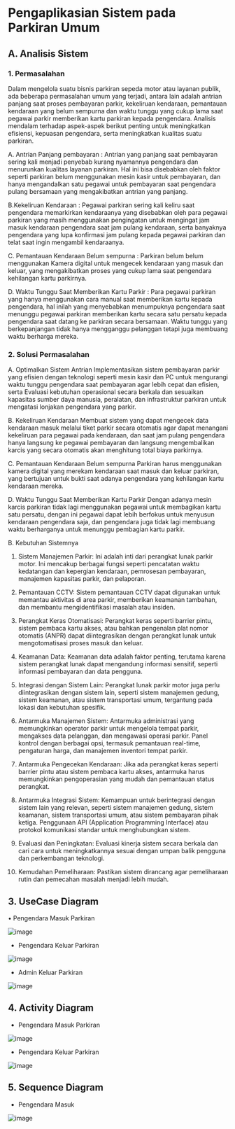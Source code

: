# Pengaplikasian Sistem pada Parkiran Umum

## A.	Analisis Sistem

### 1. Permasalahan
 Dalam mengelola suatu bisnis parkiran sepeda motor atau layanan publik, ada beberapa permasalahan umum yang terjadi, antara lain adalah antrian panjang saat proses pembayaran parkir, kekeliruan kendaraan, pemantauan kendaraan yang belum sempurna dan waktu tunggu yang cukup lama saat pegawai parkir memberikan kartu parkiran kepada pengendara. Analisis mendalam terhadap aspek-aspek berikut penting untuk meningkatkan efisiensi, kepuasan pengendara, serta meningkatkan kualitas suatu parkiran.

A. Antrian Panjang pembayaran : Antrian yang panjang saat pembayaran sering kali menjadi penyebab kurang nyamannya  pengendara dan menurunkan kualitas layanan parkiran. Hal ini bisa disebabkan oleh faktor seperti parkiran belum menggunakan mesin kasir untuk pembayaran, dan hanya mengandalkan satu pegawai untuk pembayaran saat pengendara pulang bersamaan yang mengakibatkan antrian yang panjang.

B.Kekeliruan Kendaraan : Pegawai parkiran sering kali keliru saat pengendara memarkirkan kendaraanya yang disebabkan oleh para pegawai parkiran yang masih menggunakan pengingatan untuk mengingat jam masuk kendaraan pengendara saat jam pulang kendaraan, serta banyaknya pengendara yang lupa konfirmasi jam pulang kepada pegawai parkiran dan telat saat ingin mengambil kendaraanya.

C. Pemantauan Kendaraan Belum sempurna : Parkiran belum belum menggunakan Kamera digital untuk mengecek kendaraan yang masuk dan keluar, yang mengakibatkan proses yang cukup lama saat pengendara kehilangan kartu parkirnya.

D. Waktu Tunggu Saat Memberikan Kartu Parkir : Para pegawai parkiran yang hanya menggunakan cara manual saat memberikan kartu kepada pengendara, hal inilah yang menyebabkan menumpuknya pengendara saat menunggu pegawai parkiran memberikan kartu secara satu persatu kepada pengendara saat datang ke parkiran secara bersamaan. Waktu tunggu yang berkepanjangan tidak hanya mengganggu pelanggan tetapi juga membuang waktu berharga mereka.

### 2.	Solusi Permasalahan
A.	Optimalkan Sistem Antrian
      Implementasikan sistem pembayaran parkir yang efisien dengan teknologi seperti mesin kasir dan PC untuk mengurangi waktu tunggu pengendara saat pembayaran agar lebih cepat dan efisien, serta Evaluasi kebutuhan operasional secara berkala dan sesuaikan kapasitas sumber daya manusia, peralatan, dan infrastruktur parkiran untuk mengatasi lonjakan pengendara yang parkir.

B.	Kekeliruan Kendaraan 
Membuat sistem yang dapat mengecek data kendaraan masuk melalui tiket parkir secara otomatis agar dapat menangani kekeliruan para pegawai pada kendaraan, dan saat jam pulang pengendara hanya langsung ke pegawai pembayaran dan langsung mengembalikan karcis yang secara otomatis akan menghitung total biaya parkirnya.

C.	Pemantauan Kendaraan Belum sempurna
Parkiran harus menggunakan kamera digital yang merekam kendaraan saat masuk dan keluar parkiran, yang bertujuan untuk bukti saat adanya pengendara yang kehilangan kartu kendaraan mereka. 

D.	Waktu Tunggu Saat Memberikan Kartu Parkir
Dengan adanya mesin karcis parkiran tidak lagi menggunakan pegawai untuk membagikan kartu satu persatu, dengan ini pegawai dapat lebih berfokus untuk menyusun kendaraan pengendara saja, dan pengendara juga tidak lagi membuang waktu berharganya untuk menunggu pembagian kartu parkir.

B.	Kebutuhan Sistemnya
 1. Sistem Manajemen Parkir: Ini adalah inti dari perangkat lunak parkir motor. Ini mencakup berbagai fungsi seperti pencatatan waktu kedatangan dan kepergian kendaraan, pemrosesan pembayaran, manajemen kapasitas parkir, dan pelaporan.
2. Pemantauan CCTV: Sistem pemantauan CCTV dapat digunakan untuk memantau aktivitas di area parkir, memberikan keamanan tambahan, dan membantu mengidentifikasi masalah atau insiden.

3. Perangkat Keras Otomatisasi: Perangkat keras seperti barrier pintu, sistem  pembaca kartu akses, atau bahkan pengenalan plat nomor otomatis (ANPR) dapat diintegrasikan dengan perangkat lunak untuk mengotomatisasi proses masuk dan keluar.
4.  Keamanan Data: Keamanan data adalah faktor penting, terutama karena sistem   perangkat lunak dapat mengandung informasi sensitif, seperti informasi pembayaran dan data pengguna.
5. Integrasi dengan Sistem Lain: Perangkat lunak parkir motor juga perlu diintegrasikan dengan sistem lain, seperti sistem manajemen gedung, sistem keamanan, atau sistem transportasi umum, tergantung pada lokasi dan kebutuhan spesifik.
6. Antarmuka Manajemen Sistem: Antarmuka administrasi yang memungkinkan operator parkir untuk mengelola tempat parkir, mengakses data pelanggan, dan mengawasi operasi parkir. Panel kontrol dengan berbagai opsi, termasuk pemantauan real-time, pengaturan harga, dan manajemen inventori tempat parkir.
7. Antarmuka Pengecekan Kendaraan: Jika ada perangkat keras seperti barrier pintu atau sistem pembaca kartu akses, antarmuka harus memungkinkan pengoperasian yang mudah dan pemantauan status perangkat.
8. Antarmuka Integrasi Sistem: Kemampuan untuk berintegrasi dengan sistem lain yang relevan, seperti sistem manajemen gedung, sistem keamanan, sistem transportasi umum, atau sistem pembayaran pihak ketiga. Penggunaan API (Application Programming Interface) atau protokol komunikasi standar untuk menghubungkan sistem.
9. Evaluasi dan Peningkatan: Evaluasi kinerja sistem secara berkala dan cari cara untuk meningkatkannya sesuai dengan umpan balik pengguna dan perkembangan teknologi.
10. Kemudahan Pemeliharaan: Pastikan sistem dirancang agar pemeliharaan rutin dan pemecahan masalah menjadi lebih mudah.


## 3.	UseCase Diagram

•	Pengendara Masuk Parkiran 

![image](https://github.com/adityaputrawijaya/Pengaplikasian_Sistem_pada_Parkiran/assets/115687055/e5daecfe-a56d-4d6a-a654-ef3d7bb9b085)



- Pengendara Keluar Parkiran
  
![image](https://github.com/adityaputrawijaya/Pengaplikasian_Sistem_pada_Parkiran/assets/115687055/d4650383-0f96-40f8-8b9d-ecc39aee3206)



- Admin Keluar Parkiran
  
![image](https://github.com/adityaputrawijaya/Pengaplikasian_Sistem_pada_Parkiran/assets/115687055/e6292d23-5775-458c-9894-e56469c0b82a)


## 4.	Activity Diagram

- Pengendara Masuk Parkiran

![image](https://github.com/adityaputrawijaya/Pengaplikasian_Sistem_pada_Parkiran/assets/115687055/5aea338a-0927-44b2-b5e2-36bbefcf0123)


- Pengendara Keluar Parkiran

![image](https://github.com/adityaputrawijaya/Pengaplikasian_Sistem_pada_Parkiran/assets/115687055/e413c566-6a74-4578-b82a-374367649d3e)


## 5. Sequence Diagram

- Pengendara Masuk

![image](https://github.com/adityaputrawijaya/Pengaplikasian_Sistem_pada_Parkiran/assets/115687055/424d0ad7-b3f1-4476-9619-59ac0e2a430b)





